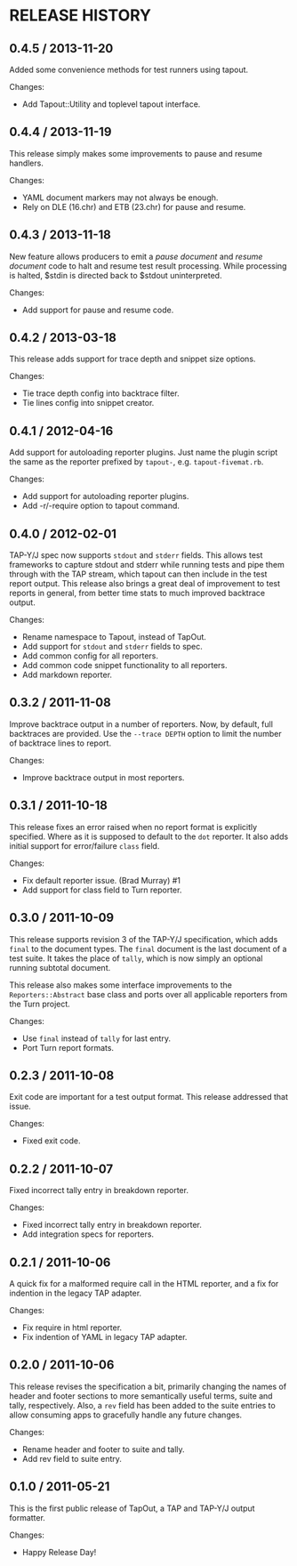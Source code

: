 # RELEASE HISTORY

## 0.4.5 / 2013-11-20

Added some convenience methods for test runners using tapout.

Changes:

* Add Tapout::Utility and toplevel tapout interface.


## 0.4.4 / 2013-11-19

This release simply makes some improvements to pause and resume
handlers.

Changes:

* YAML document markers may not always be enough.
* Rely on DLE (16.chr) and ETB (23.chr) for pause and resume.


## 0.4.3 / 2013-11-18

New feature allows producers to emit a *pause document* and 
*resume document* code to halt and resume test result processing.
While processing is halted, $stdin is directed back to $stdout
uninterpreted.

Changes:

* Add support for pause and resume code.


## 0.4.2 / 2013-03-18

This release adds support for trace depth and snippet size options.

Changes:

* Tie trace depth config into backtrace filter.
* Tie lines config into snippet creator.


## 0.4.1 / 2012-04-16

Add support for autoloading reporter plugins. Just name the plugin script
the same as the reporter prefixed by `tapout-`, e.g. `tapout-fivemat.rb`.

Changes:

* Add support for autoloading reporter plugins.
* Add -r/-require option to tapout command.


## 0.4.0 / 2012-02-01

TAP-Y/J spec now supports `stdout` and `stderr` fields. This allows test
frameworks to capture stdout and stderr while running tests and pipe them
through with the TAP stream, which tapout can then include in the test
report output. This release also brings a great deal of improvement to test
reports in general, from better time stats to much improved backtrace output.

Changes:

* Rename namespace to Tapout, instead of TapOut.
* Add support for `stdout` and `stderr` fields to spec.
* Add common config for all reporters.
* Add common code snippet functionality to all reporters.
* Add markdown reporter.


## 0.3.2 / 2011-11-08

Improve backtrace output in a number of reporters. Now, by default, full
backtraces are provided. Use the `--trace DEPTH` option to limit the
number of backtrace lines to report.

Changes:

* Improve backtrace output in most reporters.


## 0.3.1 / 2011-10-18

This release fixes an error raised when no report format is explicitly specified.
Where as it is supposed to default to the `dot` reporter. It also adds initial
support for error/failure `class` field.

Changes:

* Fix default reporter issue. (Brad Murray) #1
* Add support for class field to Turn reporter.


## 0.3.0 / 2011-10-09

This release supports revision 3 of the TAP-Y/J specification, which adds `final`
to the document types. The `final` document is the last document of a test suite.
It takes the place of `tally`, which is now simply an optional running subtotal
document. 

This release also makes some interface improvements to the `Reporters::Abstract`
base class and ports over all applicable reporters from the Turn project.

Changes:

* Use `final` instead of `tally` for last entry.
* Port Turn report formats.


## 0.2.3 / 2011-10-08

Exit code are important for a test output format. This release addressed that
issue.

Changes:

* Fixed exit code.


## 0.2.2 / 2011-10-07

Fixed incorrect tally entry in breakdown reporter.

Changes:

* Fixed incorrect tally entry in breakdown reporter.
* Add integration specs for reporters.


## 0.2.1 / 2011-10-06

A quick fix for a malformed require call in the HTML reporter,
and a fix for indention in the legacy TAP adapter.

Changes:

* Fix require in html reporter.
* Fix indention of YAML in legacy TAP adapter.


## 0.2.0 / 2011-10-06

This release revises the specification a bit, primarily
changing the names of header and footer sections to more
semantically useful terms, suite and tally, respectively.
Also, a `rev` field has been added to the suite entries
to allow consuming apps to gracefully handle any future
changes.

Changes:

* Rename header and footer to suite and tally.
* Add rev field to suite entry.


## 0.1.0 / 2011-05-21

This is the first public release of TapOut, a TAP and TAP-Y/J output
formatter.

Changes:

* Happy Release Day!

